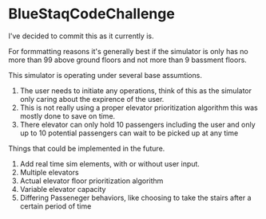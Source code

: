 # BlueStaqCodeChallenge

I've decided to commit this as it currently is. 

For formmatting reasons it's generally best if the simulator is only has no more than 99 above ground floors and not more than 9 bassment floors.

This simulator is operating under several base assumtions.
1. The user needs to initiate any operations, think of this as the simulator only caring about the expirence of the user.
2. This is not really using a proper elevator prioritization algorithm this was mostly done to save on time.
3. There elevator can only hold 10 passengers including the user and only up to 10 potential passengers can wait to be picked up at any time

Things that could be implemented in the future.
1. Add real time sim elements, with or without user input.
2. Multiple elevators
3. Actual elevator floor prioritization algorithm
4. Variable elevator capacity
5. Differing Passeneger behaviors, like choosing to take the stairs after a certain period of time
